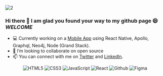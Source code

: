 ![2](https://user-images.githubusercontent.com/68944153/211190684-62a44735-6a64-4aa6-915c-d15224852088.png)

### Hi there 👋 I am glad you found your way to my github page 😄 *WELCOME*

- 💻 Currently working on a [Mobile App](https://) using React Native, Apollo, Graphql, Neo4j, Node (Grand Stack).
- 👯 I’m looking to collaborate on open source
- 📫 You can connect with me on [Twitter](https://twitter.com/Crystal_Midas) and [LinkedIn](https://www.linkedin.com/in/crystal-okedi-43a67020b/).


<p align="center">
<img alt="HTML5" src="https://img.shields.io/badge/html5-%23770287.svg?style=for-the-badge&logo=html5&logoColor=140200"/>
<img alt="CSS3" src="https://img.shields.io/badge/css3-%23770287.svg?style=for-the-badge&logo=css3&logoColor=140200"/>
<img alt="JavaScript" src="https://img.shields.io/badge/javascript-%23770287.svg?style=for-the-badge&logo=javascript&logoColor=%23F7DF1E"/>
<img alt="React" src="https://img.shields.io/badge/react-%23770287.svg?style=for-the-badge&logo=react&logoColor=%2361DAFB"/>
<!-- <img alt="TailwindCSS" src="https://img.shields.io/badge/tailwind css-%23770287.svg?style=for-the-badge&logo=tailwind-css&logoColor=140200"/>  -->
<img alt="Github" src="https://img.shields.io/badge/github-%23770287.svg?style=for-the-badge&logo=github&logoColor=140200"/>
<img alt="Figma" src="https://img.shields.io/badge/figma-%23770287.svg?style=for-the-badge&logo=figma&logoColor=140200" />
  </p>
<!-- BLOG-POST-LIST:START 
 
 ## My favourite projects
   <br/>
<p align="center">
  <img width="400" src="https://user-images.githubusercontent.com/29425781/153005126-053cd5c4-fed8-448c-8a02-6e32348e6b4b.png" />
  <img width="400" src="https://user-images.githubusercontent.com/29425781/155540581-90c66b69-290d-49df-abc9-429ab509513d.gif" />
    <a href="https://github.com/hellodeborahuk/coding-notebook">
  <img align="" src="https://github-readme-stats.vercel.app/api/pin/?username=hellodeborahuk&repo=coding-notebook&bg_color=ffefe7&text_color=140200&title_color=e4626b&border_color=ffd2ce&icon_color=e4626b" />
</a>
  <a href="https://github.com/hellodeborahuk/buzzphonics">
  <img align="" src="https://github-readme-stats.vercel.app/api/pin/?username=hellodeborahuk&repo=buzzphonics&bg_color=ffefe7&text_color=140200&title_color=e4626b&border_color=ffd2ce&icon_color=e4626b" />
</a>
  <img width="400" src="https://user-images.githubusercontent.com/29425781/152995122-712315ad-9b4f-4c4a-b0d7-ab528af10790.png">
  <img width="400" src="https://user-images.githubusercontent.com/29425781/153005390-b948f7eb-4750-432e-b30a-9598e355b48e.png" />
  <a href="https://github.com/hellodeborahuk/yoga-site">
  <img align="" src="https://github-readme-stats.vercel.app/api/pin/?username=hellodeborahuk&repo=yoga-site&bg_color=ffefe7&text_color=140200&title_color=e4626b&border_color=ffd2ce&icon_color=e4626b" />
</a>
<a href="https://github.com/hellodeborahuk/react-weather-app">
  <img align="" src="https://github-readme-stats.vercel.app/api/pin/?username=hellodeborahuk&repo=react-weather-app&bg_color=ffefe7&text_color=140200&title_color=e4626b&border_color=ffd2ce&icon_color=e4626b" />
</a>
</p>
## Recent articles on Hashnode

- [buzzphonics: a learning app](https://debbiedanndigital.hashnode.dev/buzzphonics-a-learning-app)
- [The Basics of Seasonal Color Theory](https://debbiedanndigital.hashnode.dev/the-basics-of-seasonal-color-theory)
- [Six reasons why hiring part-timers is good for business](https://debbiedanndigital.hashnode.dev/six-reasons-why-hiring-part-timers-is-good-for-business)
- [My Web Developer Journey So Far](https://debbiedanndigital.hashnode.dev/my-web-developer-journey-so-far)
 BLOG-POST-LIST:END -->


![wave](https://user-images.githubusercontent.com/29425781/154565641-d52e2a87-7a1b-4323-a9c0-57a853ca06ef.png)




<!--
**crystalokd/crystalokd** is a ✨ _special_ ✨ repository because its `README.md` (this file) appears on your GitHub profile.
Here are some ideas to get you started:
- 🔭 I’m currently working on ...
- 🌱 I’m currently learning ...
- 🤔 I’m looking for help with ...
- 💬 Ask me about ...
- 📫 How to reach me: ...
- 😄 Pronouns: ...
- ⚡ Fun fact: ...
-->
